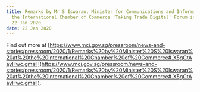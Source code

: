 ```yaml
---
title: Remarks by Mr S Iswaran, Minister for Communications and Information, at
  the International Chamber of Commerce 'Taking Trade Digital' Forum in Davos on
  22 Jan 2020
date: 22 Jan 2020
---
```


Find out more at [https://www.mci.gov.sg/pressroom/news-and-stories/pressroom/2020/1/Remarks%20by%20Minister%20S%20Iswaran%20at%20the%20International%20Chamber%20of%20Commerce#.X5gGtAayHwc.gmail](https://www.mci.gov.sg/pressroom/news-and-stories/pressroom/2020/1/Remarks%20by%20Minister%20S%20Iswaran%20at%20the%20International%20Chamber%20of%20Commerce#.X5gGtAayHwc.gmail).
